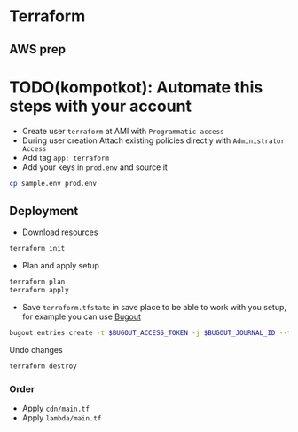 # Terraform

## AWS prep
# TODO(kompotkot): Automate this steps with your account
- Create user `terraform` at AMI with `Programmatic access`
- During user creation Attach existing policies directly with `Administrator Access`
- Add tag `app: terraform`
- Add your keys in `prod.env` and source it

```bash
cp sample.env prod.env
```

## Deployment

- Download resources

```bash
terraform init
```

- Plan and apply setup

```bash
terraform plan
terraform apply
```

- Save `terraform.tfstate` in save place to be able to work with you setup, for example you can use [Bugout](https://github.com/bugout-dev/bugout-go)

```bash
bugout entries create -t $BUGOUT_ACCESS_TOKEN -j $BUGOUT_JOURNAL_ID --tags terraform,aws,tfstate,project --title "aws tfstate - project" -c "$(cat terraform.tfstate)"
```

Undo changes

```bash
terraform destroy
```

### Order

- Apply `cdn/main.tf`
- Apply `lambda/main.tf`
